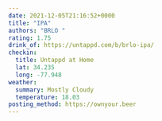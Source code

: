 ```yaml
---
date: 2021-12-05T21:16:52+0000
title: "IPA"
authors: "BRLO "
rating: 1.75
drink_of: https://untappd.com/b/brlo-ipa/
checkin:
  title: Untappd at Home
  lat: 34.235
  long: -77.948
weather:
  summary: Mostly Cloudy
  temperature: 18.03
posting_method: https://ownyour.beer
---
```

